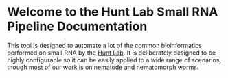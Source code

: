 # Welcome to the Hunt Lab Small RNA Pipeline Documentation

This tool is designed to automate a lot of the common bioinformatics performed on small RNA by the [Hunt Lab](https://www.vickyhuntlab.org/). It is deliberately designed to be highly configurable so it can be easily applied to a wide range of scenarios, though most of our work is on nematode and nematomorph worms.